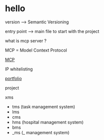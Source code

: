# hello

version --> Semantic Versioning

entry point --> main file to start with the project

what is mcp server ?

MCP = Model Context Protocol

[MCP](https://www.claudemcp.com/)

IP whitelisting

[portfolio](https://www.irfans.dev)

project

xms

- tms (task management system)
- lms
- cms
- hms (hospital management system)
- bms
- \_ms (\_ management system)
